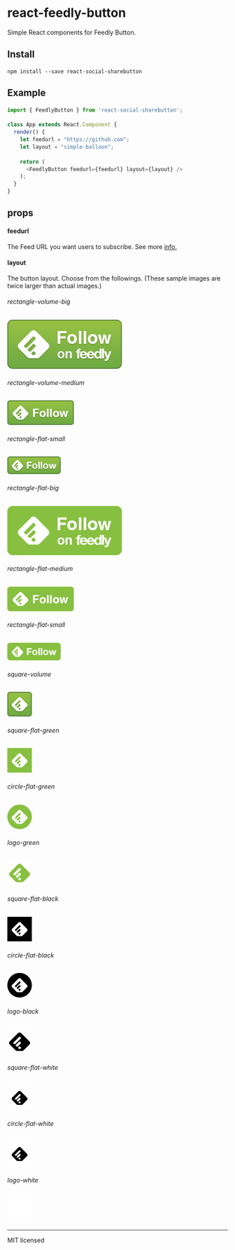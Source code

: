 # react-feedly-button
Simple React components for Feedly Button.

## Install
```
npm install --save react-social-sharebutton
```

## Example
```javascript
import { FeedlyButton } from 'react-social-sharebutton';

class App extends React.Component {
  render() {
    let feedurl = "https://github.com";
    let layout = "simple-balloon";

    return (
      <FeedlyButton feedurl={feedurl} layout={layout} />
    );
  }
}
```

## props

#### feedurl

The Feed URL you want users to subscribe. See more [info.](http://feedly.uservoice.com/knowledgebase/articles/206805-what-is-my-feed-url-)

#### layout
The button layout. Choose from the followings. (These sample images are twice larger than actual images.)

###### rectangle-volume-big
![](../images/feedly/feedly-follow-rectangle-volume-big_2x.png)

###### rectangle-volume-medium
![](../images/feedly/feedly-follow-rectangle-volume-medium_2x.png)

###### rectangle-flat-small
![](../images/feedly/feedly-follow-rectangle-volume-small_2x.png)

###### rectangle-flat-big
![](../images/feedly/feedly-follow-rectangle-flat-big_2x.png)

###### rectangle-flat-medium
![](../images/feedly/feedly-follow-rectangle-flat-medium_2x.png)

###### rectangle-flat-small
![](../images/feedly/feedly-follow-rectangle-flat-small_2x.png)

###### square-volume
![](../images/feedly/feedly-follow-square-volume_2x.png)

###### square-flat-green
![](../images/feedly/feedly-follow-square-flat-green_2x.png)

###### circle-flat-green
![](../images/feedly/feedly-follow-circle-flat-green_2x.png)

###### logo-green
![](../images/feedly/feedly-follow-logo-green_2x.png)

###### square-flat-black
![](../images/feedly/feedly-follow-square-flat-black_2x.png)

###### circle-flat-black
![](../images/feedly/feedly-follow-circle-flat-black_2x.png)

###### logo-black
![](../images/feedly/feedly-follow-logo-black_2x.png)

###### square-flat-white
![](../images/feedly/feedly-follow-square-flat-white_2x.png)

###### circle-flat-white
![](../images/feedly/feedly-follow-circle-flat-white_2x.png)

###### logo-white
![](../images/feedly/feedly-follow-logo-white_2x.png)

---
MIT licensed
